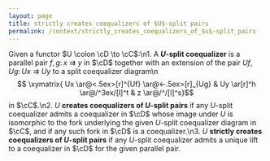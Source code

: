 ```yaml
---
layout: page
title: strictly creates coequalizers of $U$-split pairs
permalink: /context/strictly_creates_coequalizers_of_$u$-split_pairs
---
```

Given a functor $U \colon \cD \to \cC$:\n1. A **$U$-split coequalizer** is a parallel pair $f,g \colon x \rightrightarrows y$ in $\cD$ together with an extension of the pair $Uf,Ug \colon Ux \rightrightarrows Uy$ to a split coequalizer diagram\n$$ \xymatrix{ Ux \ar@<.5ex>[r]^{Uf} \ar@<-.5ex>[r]_{Ug} & Uy \ar[r]^h \ar@/^3ex/[l]^t & z \ar@/^/[l]^s}$$ in $\cC$.\n2. $U$ **creates coequalizers of $U$-split pairs** if any $U$-split coequalizer admits a coequalizer in $\cD$ whose image under $U$ is isomorphic to the fork underlying the given $U$-split coequalizer diagram in $\cC$, and if any such fork in $\cD$ is a coequalizer.\n3. $U$ **strictly creates coequalizers of $U$-split pairs** if any $U$-split coequalizer admits a unique lift to a coequalizer  in $\cD$ for the given parallel pair.
